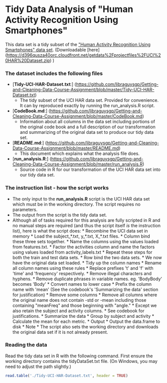 # Tidy Data Analysis of "Human Activity Recognition Using Smartphones"

This data set is a tidy subset of the ["Human Activity Recognition Using Smartphones" data set](http://archive.ics.uci.edu/ml/datasets/Human+Activity+Recognition+Using+Smartphones). (Downloadable [here] (https://d396qusza40orc.cloudfront.net/getdata%2Fprojectfiles%2FUCI%20HAR%20Dataset.zip) )


### The dataset includes the following files
* [**Tidy-UCI-HAR-Dataset.txt**:] (https://github.com/libraguysgp/Getting-and-Cleaning-Data-Course-Assignment/blob/master/Tidy-UCI-HAR-Dataset.txt) 
    * The tidy subset of the UCI HAR data set. Provided for convenience. It can by reproduced exactly by running the run_analysis.R script.
* [**CodeBook.md**:] (https://github.com/libraguysgp/Getting-and-Cleaning-Data-Course-Assignment/blob/master/CodeBook.md)
    * Information about all columns in the data set including portions of the original code book and a full description of our transformation and summarizing of the original data set to produce our tidy data set.
* [**README.md**:] (https://github.com/libraguysgp/Getting-and-Cleaning-Data-Course-Assignment/blob/master/README.md)
    * This document which explains what the analysis file does. 
* [**run_analysis.R**:] (https://github.com/libraguysgp/Getting-and-Cleaning-Data-Course-Assignment/blob/master/run_analysis.R) 
    * Source code in R for our transformation of the UCI HAR data set into our tidy data set.

### The instruction list - how the script works
* The only input to the **run_analysis.R** script is the UCI HAR data set which must be in the working directory. The script requires no parameters.
* The output from the script is the tidy data set.
* Although all of tasks required for this analysis are fully scripted in R and no manual steps are required (and thus the script itself *is* the instruction list), here is what the script does:
      * Recombine the UCI data set in memory
      * Load the subject_\*.txt, y_\*.txt, X_\*.txt files.
      * Column bind these three sets together.
    	* Name the columns using the values loaded from features.txt.
    	* Factor the activities column and name the factors using values loaded from activity_labels.txt
    	* Repeat these steps for both the train and test data sets.
    	* Row bind the two data sets.
    	* We now have the original data set loaded.
      * Tidy up the column names
      * Rename all column names using these rules
        	* Replace prefixes 't' and 'f' with 'time' and 'frequency' respectively.
        	* Remove illegal characters and hyphens.
          * Remove duplicate phrases in variable names. eg. 'BodyBody' becomes 'Body'
          * Convert names to lower case
        	* Prefix the column name with 'mean' (See the codebook's 'Summarizing the data' section for justification)
      * Remove some columns
    	* Remove all columns where the original name does not contain -std or -mean including those containing "meanFreq" and those beginning with "angle." 
    	* Except we also retain the subject and activity columns.
    	* See codebook for justifications.
      * Summarize the data
    	* Group by subject and activity
      * Calculate the mean for each metric.
      * Output
    	  * Output the data.frame to disk
      * Note
        * The script also sets the working directory and downloads the original data set if it is not already present.

### Reading the data
Read the tidy data set in R with the following command. First ensure the working directory contains the tidyDataSet.txt file. (On Windows, you may need to adjust the path slightly.)

```R
read.table('./Tidy-UCI-HAR-Dataset.txt', header = TRUE)
```
